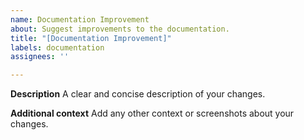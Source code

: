 ```yaml
---
name: Documentation Improvement
about: Suggest improvements to the documentation.
title: "[Documentation Improvement]"
labels: documentation
assignees: ''

---
```


**Description**
A clear and concise description of your changes.

**Additional context**
Add any other context or screenshots about your changes.
